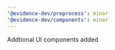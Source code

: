 ```yaml
---
'@evidence-dev/preprocess': minor
'@evidence-dev/components': minor
---
```


Addtional UI components added
